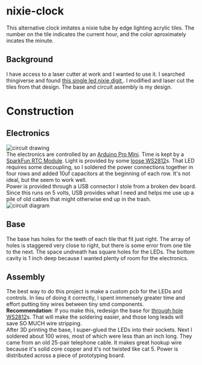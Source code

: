 # nixie-clock
This alternative clock imitates a nixie tube by edge lighting acrylic tiles. The number on the tile indicates the current hour, and the color aproximately incates the minute.  
  
## Background  
I have access to a laser cutter at work and I wanted to use it. I searched thingiverse and found [this single led nixie digit ](https://www.thingiverse.com/thing:880429). I modified and laser cut the tiles from that design. The base and circuit assembly is my design.  
  
# Construction
## Electronics
![circuit drawing](https://github.com/patrick3coffee/nixie-clock/blob/master/drawing.png?raw=true)  
The electronics are controlled by an [Arduino Pro Mini](https://sfe.i0/p11113). Time is kept by a [SparkFun RTC Module](https://sfe.io/p12708). Light is provided by some [loose WS2812](https://sfe.io/p13667)s. That LED requires some decoupling, so I soldered the power connections together in four rows and added 10uf capacitors at the beginning of each row. It's not ideal, but the seem to work well.  
Power is provided through a USB connector I stole from a broken dev board. Since this runs on 5 volts, USB provides what I need and helps me use up a pile of old cables that might otherwise end up in the trash.  
![circuit diagram](https://github.com/patrick3coffee/nixie-clock/blob/master/schematic.png?raw=true)  
  
## Base  
The base has holes for the teeth of each tile that fit just right. The array of holes is staggered very close to right, but there is some error from one tile to the next. The space undneath has square holes for the LEDs. The bottom cavity is 1 inch deep because I wanted plenty of room for the electronics.  
  
## Assembly
The best way to do this project is make a custom pcb for the LEDs and controls. In lieu of doing it correctly, I spent immensely greater time and effort putting tiny wires between tiny smd components.  
**Recommendation**: If you make this, redesign the base for [through hole WS2812](https://sfe.io/p12999)s. That will make the soldering easier, and those long leads will save SO MUCH wire stripping.  
After 3D printing the base, I super-glued the LEDs into their sockets. Next I soldered about 100 wires, most of which were less than an inch long. They came from an old 25-pair telephone cable. It makes great hookup wire because it's solid core copper and it's not twisted like cat 5. Power is distributed across a piece of prototyping board.
